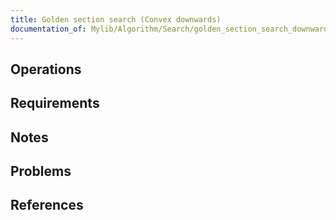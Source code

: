 ```yaml
---
title: Golden section search (Convex downwards)
documentation_of: Mylib/Algorithm/Search/golden_section_search_downwards.cpp
---
```


## Operations

## Requirements

## Notes

## Problems

## References
